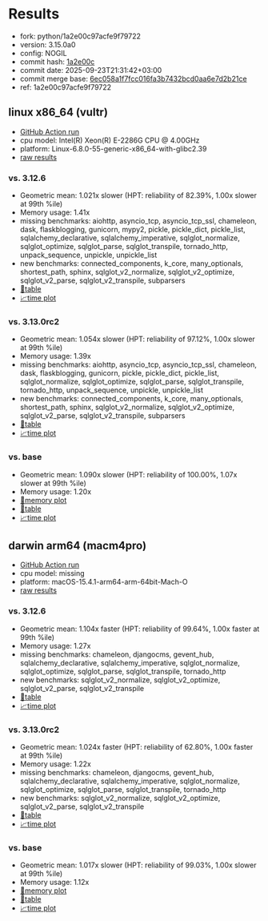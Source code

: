 # Results

- fork: python/1a2e00c97acfe9f79722
- version: 3.15.0a0
- config: NOGIL
- commit hash: [1a2e00c](https://github.com/python/cpython/commit/1a2e00c)
- commit date: 2025-09-23T21:31:42+03:00
- commit merge base: [6ec058a1f7fcc016fa3b7432bcd0aa6e7d2b21ce](https://github.com/python/cpython/commit/6ec058a1f7fcc016fa3b7432bcd0aa6e7d2b21ce)
- ref: 1a2e00c97acfe9f79722

## linux x86_64 (vultr)

- [GitHub Action run](https://github.com/facebookexperimental/free-threading-benchmarking/actions/runs/17962582155)
- cpu model: Intel(R) Xeon(R) E-2286G CPU @ 4.00GHz
- platform: Linux-6.8.0-55-generic-x86_64-with-glibc2.39
- [raw results](bm-20250923-vultr-x86_64-python-1a2e00c97acfe9f79722-3.15.0a0-1a2e00c.json)

### vs. 3.12.6

- Geometric mean: 1.021x slower (HPT: reliability of 82.39%, 1.00x slower at 99th %ile)
- Memory usage: 1.41x
- missing benchmarks: aiohttp, asyncio_tcp, asyncio_tcp_ssl, chameleon, dask, flaskblogging, gunicorn, mypy2, pickle, pickle_dict, pickle_list, sqlalchemy_declarative, sqlalchemy_imperative, sqlglot_normalize, sqlglot_optimize, sqlglot_parse, sqlglot_transpile, tornado_http, unpack_sequence, unpickle, unpickle_list
- new benchmarks: connected_components, k_core, many_optionals, shortest_path, sphinx, sqlglot_v2_normalize, sqlglot_v2_optimize, sqlglot_v2_parse, sqlglot_v2_transpile, subparsers
- [📄table](bm-20250923-vultr-x86_64-python-1a2e00c97acfe9f79722-3.15.0a0-1a2e00c-vs-3.12.6.md)
- [📈time plot](bm-20250923-vultr-x86_64-python-1a2e00c97acfe9f79722-3.15.0a0-1a2e00c-vs-3.12.6.svg)

### vs. 3.13.0rc2

- Geometric mean: 1.054x slower (HPT: reliability of 97.12%, 1.00x slower at 99th %ile)
- Memory usage: 1.39x
- missing benchmarks: aiohttp, asyncio_tcp, asyncio_tcp_ssl, chameleon, dask, flaskblogging, gunicorn, pickle, pickle_dict, pickle_list, sqlglot_normalize, sqlglot_optimize, sqlglot_parse, sqlglot_transpile, tornado_http, unpack_sequence, unpickle, unpickle_list
- new benchmarks: connected_components, k_core, many_optionals, shortest_path, sphinx, sqlglot_v2_normalize, sqlglot_v2_optimize, sqlglot_v2_parse, sqlglot_v2_transpile, subparsers
- [📄table](bm-20250923-vultr-x86_64-python-1a2e00c97acfe9f79722-3.15.0a0-1a2e00c-vs-3.13.0rc2.md)
- [📈time plot](bm-20250923-vultr-x86_64-python-1a2e00c97acfe9f79722-3.15.0a0-1a2e00c-vs-3.13.0rc2.svg)

### vs. base

- Geometric mean: 1.090x slower (HPT: reliability of 100.00%, 1.07x slower at 99th %ile)
- Memory usage: 1.20x
- [🧠memory plot](bm-20250923-vultr-x86_64-python-1a2e00c97acfe9f79722-3.15.0a0-1a2e00c-vs-base-mem.svg)
- [📄table](bm-20250923-vultr-x86_64-python-1a2e00c97acfe9f79722-3.15.0a0-1a2e00c-vs-base.md)
- [📈time plot](bm-20250923-vultr-x86_64-python-1a2e00c97acfe9f79722-3.15.0a0-1a2e00c-vs-base.svg)

## darwin arm64 (macm4pro)

- [GitHub Action run](https://github.com/facebookexperimental/free-threading-benchmarking/actions/runs/17962582155)
- cpu model: missing
- platform: macOS-15.4.1-arm64-arm-64bit-Mach-O
- [raw results](bm-20250923-macm4pro-arm64-python-1a2e00c97acfe9f79722-3.15.0a0-1a2e00c.json)

### vs. 3.12.6

- Geometric mean: 1.104x faster (HPT: reliability of 99.64%, 1.00x faster at 99th %ile)
- Memory usage: 1.27x
- missing benchmarks: chameleon, djangocms, gevent_hub, sqlalchemy_declarative, sqlalchemy_imperative, sqlglot_normalize, sqlglot_optimize, sqlglot_parse, sqlglot_transpile, tornado_http
- new benchmarks: sqlglot_v2_normalize, sqlglot_v2_optimize, sqlglot_v2_parse, sqlglot_v2_transpile
- [📄table](bm-20250923-macm4pro-arm64-python-1a2e00c97acfe9f79722-3.15.0a0-1a2e00c-vs-3.12.6.md)
- [📈time plot](bm-20250923-macm4pro-arm64-python-1a2e00c97acfe9f79722-3.15.0a0-1a2e00c-vs-3.12.6.svg)

### vs. 3.13.0rc2

- Geometric mean: 1.024x faster (HPT: reliability of 62.80%, 1.00x faster at 99th %ile)
- Memory usage: 1.22x
- missing benchmarks: chameleon, djangocms, gevent_hub, sqlalchemy_declarative, sqlalchemy_imperative, sqlglot_normalize, sqlglot_optimize, sqlglot_parse, sqlglot_transpile, tornado_http
- new benchmarks: sqlglot_v2_normalize, sqlglot_v2_optimize, sqlglot_v2_parse, sqlglot_v2_transpile
- [📄table](bm-20250923-macm4pro-arm64-python-1a2e00c97acfe9f79722-3.15.0a0-1a2e00c-vs-3.13.0rc2.md)
- [📈time plot](bm-20250923-macm4pro-arm64-python-1a2e00c97acfe9f79722-3.15.0a0-1a2e00c-vs-3.13.0rc2.svg)

### vs. base

- Geometric mean: 1.017x slower (HPT: reliability of 99.03%, 1.00x slower at 99th %ile)
- Memory usage: 1.12x
- [🧠memory plot](bm-20250923-macm4pro-arm64-python-1a2e00c97acfe9f79722-3.15.0a0-1a2e00c-vs-base-mem.svg)
- [📄table](bm-20250923-macm4pro-arm64-python-1a2e00c97acfe9f79722-3.15.0a0-1a2e00c-vs-base.md)
- [📈time plot](bm-20250923-macm4pro-arm64-python-1a2e00c97acfe9f79722-3.15.0a0-1a2e00c-vs-base.svg)

